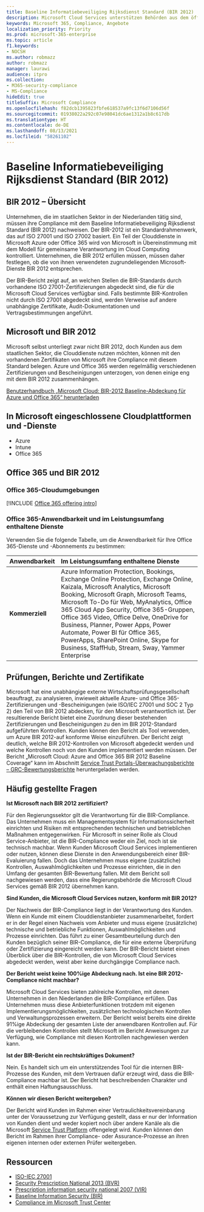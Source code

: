 ```yaml
---
title: Baseline Informatiebeveiliging Rijksdienst Standard (BIR 2012)
description: Microsoft Cloud Services unterstützen Behörden aus dem öffentlichen Sektor den Niederlanden bei der Einhaltung des BIR 2012-Standards.
keywords: Microsoft 365, Compliance, Angebote
localization_priority: Priority
ms.prod: microsoft-365-enterprise
ms.topic: article
f1.keywords:
- NOCSH
ms.author: robmazz
author: robmazz
manager: laurawi
audience: itpro
ms.collection:
- M365-security-compliance
- MS-Compliance
hideEdit: true
titleSuffix: Microsoft Compliance
ms.openlocfilehash: f82dcb1395823fbfe618537a9fc13f6d7106d56f
ms.sourcegitcommit: 01938022a292c07e98041dc6ae1312a1b8c617db
ms.translationtype: HT
ms.contentlocale: de-DE
ms.lasthandoff: 08/13/2021
ms.locfileid: "58261102"
---
```

# <a name="baseline-informatiebeveiliging-rijksdienst-standard-bir-2012"></a>Baseline Informatiebeveiliging Rijksdienst Standard (BIR 2012)

## <a name="bir-2012-overview"></a>BIR 2012 – Übersicht

Unternehmen, die im staatlichen Sektor in der Niederlanden tätig sind, müssen ihre Compliance mit dem Baseline Informatiebeveiliging Rijksdienst Standard (BIR 2012) nachweisen. Der BIR-2012 ist ein Standardrahmenwerk, das auf ISO 27001 und ISO 27002 basiert.  Ein Teil der Clouddienste in Microsoft Azure oder Office 365 wird von Microsoft in Übereinstimmung mit dem Modell für gemeinsame Verantwortung im Cloud Computing kontrolliert. Unternehmen, die BIR 2012 erfüllen müssen, müssen daher festlegen, ob die von ihnen verwendeten zugrundeliegenden Microsoft-Dienste BIR 2012 entsprechen.

Der BIR-Bericht zeigt auf, an welchen Stellen die BIR-Standards durch vorhandene ISO 27001-Zertifizierungen abgedeckt sind, die für die Microsoft Cloud Services verfügbar sind. Falls bestimmte BIR-Kontrollen nicht durch ISO 27001 abgedeckt sind, werden Verweise auf andere unabhängige Zertifikate, Audit-Dokumentationen und Vertragsbestimmungen angeführt.

## <a name="microsoft-and-bir-2012"></a>Microsoft und BIR 2012

Microsoft selbst unterliegt zwar nicht BIR 2012, doch Kunden aus dem staatlichen Sektor, die Clouddienste nutzen möchten, können mit den vorhandenen Zertifikaten von Microsoft ihre Compliance mit diesem Standard belegen. Azure und Office 365 werden regelmäßig verschiedenen Zertifizierungen und Bescheinigungen unterzogen, von denen einige eng mit dem BIR 2012 zusammenhängen.

[Benutzerhandbuch „Microsoft Cloud: BIR-2012 Baseline-Abdeckung für Azure und Office 365“ herunterladen](https://go.microsoft.com/fwlink/p/?linkid=2099461)

## <a name="microsoft-in-scope-cloud-platforms--services"></a>In Microsoft eingeschlossene Cloudplattformen und -Dienste

- Azure
- Intune
- Office 365

## <a name="office-365-and-bir-2012"></a>Office 365 und BIR 2012

### <a name="office-365-cloud-environments"></a>Office 365-Cloudumgebungen

[!INCLUDE [Office 365 offering intro](../includes/o365-offering-introduction.md)]

### <a name="office-365-applicability-and-in-scope-services"></a>Office 365-Anwendbarkeit und im Leistungsumfang enthaltene Dienste

Verwenden Sie die folgende Tabelle, um die Anwendbarkeit für Ihre Office 365-Dienste und -Abonnements zu bestimmen:

| **Anwendbarkeit** | **Im Leistungsumfang enthaltene Dienste** |
|:------------------|:----------------------|
| **Kommerziell** | Azure Information Protection, Bookings, Exchange Online Protection, Exchange Online, Kaizala, Microsoft Analytics, Microsoft Booking, Microsoft Graph, Microsoft Teams, Microsoft To-Do für Web, MyAnalytics, Office 365 Cloud App Security, Office 365-Gruppen, Office 365 Video, Office Delve, OneDrive for Business, Planner, Power Apps, Power Automate, Power BI für Office 365, PowerApps, SharePoint Online, Skype for Business, StaffHub, Stream, Sway, Yammer Enterprise |

## <a name="audits-reports-and-certificates"></a>Prüfungen, Berichte und Zertifikate

Microsoft hat eine unabhängige externe Wirtschaftsprüfungsgesellschaft beauftragt, zu analysieren, inwieweit aktuelle Azure- und Office 365-Zertifizierungen und -Bescheinigungen (wie ISO/IEC 27001 und SOC 2 Typ 2) den Teil von BIR 2012 abdecken, für den Microsoft verantwortlich ist. Der resultierende Bericht bietet eine Zuordnung dieser bestehenden Zertifizierungen und Bescheinigungen zu den im BIR 2012-Standard aufgeführten Kontrollen. Kunden können den Bericht als Tool verwenden, um Azure BIR 2012-auf konforme Weise einzuführen. Der Bericht zeigt deutlich, welche BIR 2012-Kontrollen von Microsoft abgedeckt werden und welche Kontrollen noch von den Kunden implementiert werden müssen. Der Bericht „Microsoft Cloud: Azure and Office 365 BIR 2012 Baseline Coverage“ kann im Abschnitt [Service Trust Portals-Überwachungsberichte – GRC-Bewertungsberichte](https://servicetrust.microsoft.com/ViewPage/MSComplianceGuideV3) heruntergeladen werden.

## <a name="frequently-asked-questions"></a>Häufig gestellte Fragen

**Ist Microsoft nach BIR 2012 zertifiziert?**

Für den Regierungssektor gilt die Verantwortung für die BIR-Compliance. Das Unternehmen muss ein Managementsystem für Informationssicherheit einrichten und Risiken mit entsprechenden technischen und betrieblichen Maßnahmen entgegenwirken. Für Microsoft in seiner Rolle als Cloud Service-Anbieter, ist die BIR-Compliance weder ein Ziel, noch ist sie technisch machbar. Wenn Kunden Microsoft Cloud Services implementieren oder nutzen, können diese Dienste in den Anwendungsbereich einer BIR-Evaluierung fallen. Doch das Unternehmen muss eigene (zusätzliche) Kontrollen, Auswahlmöglichkeiten und Prozesse einrichten, die in den Umfang der gesamten BIR-Bewertung fallen. Mit dem Bericht soll nachgewiesen werden, dass eine Regierungsbehörde die Microsoft Cloud Services gemäß BIR 2012 übernehmen kann.

**Sind Kunden, die Microsoft Cloud Services nutzen, konform mit BIR 2012?**

Der Nachweis der BIR-Compliance liegt in der Verantwortung des Kunden. Wenn ein Kunde mit einem Clouddienstanbieter zusammenarbeitet, fordert er in der Regel einen Nachweis vom Anbieter und muss eigene (zusätzliche) technische und betriebliche Funktionen, Auswahlmöglichkeiten und Prozesse einrichten. Das führt zu einer Gesamtbeurteilung durch den Kunden bezüglich seiner BIR-Compliance, die für eine externe Überprüfung oder Zertifizierung eingereicht werden kann. Der BIR-Bericht bietet einen Überblick über die BIR-Kontrollen, die von Microsoft Cloud Services abgedeckt werden, weist aber keine durchgängige Compliance nach.

**Der Bericht weist keine 100%ige Abdeckung nach. Ist eine BIR 2012-Compliance nicht machbar?**

Microsoft Cloud Services bieten zahlreiche Kontrollen, mit denen Unternehmen in den Niederlanden die BIR-Compliance erfüllen. Das Unternehmen muss diese Anbieterfunktionen trotzdem mit eigenen Implementierungsmöglichkeiten, zusätzlichen technologischen Kontrollen und Verwaltungsprozessen erweitern. Der Bericht weist bereits eine direkte 91%ige Abdeckung der gesamten Liste der anwendbaren Kontrollen auf. Für die verbleibenden Kontrollen stellt Microsoft im Bericht Anweisungen zur Verfügung, wie Compliance mit diesen Kontrollen nachgewiesen werden kann.

**Ist der BIR-Bericht ein rechtskräftiges Dokument?**

Nein. Es handelt sich um ein unterstützendes Tool für die internen BIR-Prozesse des Kunden, mit dem Vertrauen dafür erzeugt wird, dass die BIR-Compliance machbar ist. Der Bericht hat beschreibenden Charakter und enthält einen Haftungsausschluss.

**Können wir diesen Bericht weitergeben?**

Der Bericht wird Kunden im Rahmen einer Vertraulichkeitsvereinbarung unter der Voraussetzung zur Verfügung gestellt, dass er nur der Information von Kunden dient und weder kopiert noch über andere Kanäle als die Microsoft [Service Trust Platform](https://www.microsoft.com/TrustCenter/STP/default.aspx) offengelegt wird. Kunden können den Bericht im Rahmen ihrer Compliance- oder Assurance-Prozesse an ihren eigenen internen oder externen Prüfer weitergeben.

## <a name="resources"></a>Ressourcen

- [ISO-IEC 27001](offering-iso-27001.md)
- [Security Prescription National 2013 (BVR)](https://wetten.overheid.nl/BWBR0033512/2013-06-01)
- [Prescription information security national 2007 (VIR)](https://wetten.overheid.nl/BWBR0022141/2007-07-01)
- [Baseline Information Security (BIR)](https://www.earonline.nl/index.php/BIR_2012)
- [Compliance im Microsoft Trust Center](https://www.microsoft.com/trust-center/compliance/compliance-overview)

